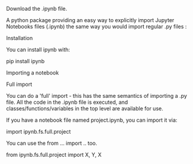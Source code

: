 
Download the .ipynb file.


A python package providing an easy way to explicitly import Jupyter Notebooks files (.ipynb) the same way you would import regular .py files :

Installation

You can install ipynb with:

pip install ipynb


Importing a notebook

Full import

You can do a 'full' import - this has the same semantics of importing a .py file. All the code in the .ipynb file is executed, and classes/functions/variables in the top level are available for use.

If you have a notebook file named project.ipynb, you can import it via:

import ipynb.fs.full.project

You can use the from ... import .. too.

from ipynb.fs.full.project import X, Y, X
